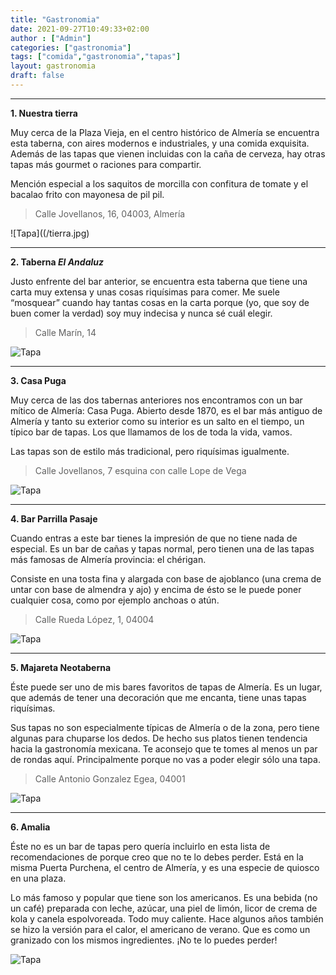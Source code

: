 ```yaml
---
title: "Gastronomia"
date: 2021-09-27T10:49:33+02:00
author : ["Admin"]
categories: ["gastronomia"]
tags: ["comida","gastronomia","tapas"]
layout: gastronomia
draft: false
---
```


  ***
   **1. Nuestra tierra**
   
   Muy cerca de la Plaza Vieja, en el centro histórico de Almería se encuentra esta taberna, con aires modernos e industriales, y una comida exquisita. Además de las tapas que vienen incluidas con la caña de cerveza, hay otras tapas más gourmet o raciones para compartir.

   Mención especial a los saquitos de morcilla con confitura de tomate y el bacalao frito con mayonesa de pil pil.  

  > Calle Jovellanos, 16, 04003, Almería

  ![Tapa]((/tierra.jpg)

  ---
  **2. Taberna _El Andaluz_**
   
  Justo enfrente del bar anterior, se encuentra esta taberna que tiene una carta muy extensa y unas cosas riquísimas para comer. Me suele “mosquear” cuando hay tantas cosas en la carta porque (yo, que soy de buen comer la verdad) soy muy indecisa y nunca sé cuál elegir.

  > Calle Marín, 14

  ![Tapa](/andaluz.jpg)

  ---

  **3. Casa Puga**
   
  Muy cerca de las dos tabernas anteriores nos encontramos con un bar mítico de Almería: Casa Puga. Abierto desde 1870, es el bar más antiguo de Almería y tanto su exterior como su interior es un salto en el tiempo, un típico bar de tapas. Los que llamamos de los de toda la vida, vamos.

  Las tapas son de estilo más tradicional, pero riquísimas igualmente.

  > Calle Jovellanos, 7 esquina con calle Lope de Vega

  ![Tapa](/puga.jpg)

  ---

  **4. Bar Parrilla Pasaje**
   
  Cuando entras a este bar tienes la impresión de que no tiene nada de especial. Es un bar de cañas y tapas normal, pero tienen una de las tapas más famosas de Almería provincia: el chérigan.

  Consiste en una tosta fina y alargada con base de ajoblanco (una crema de untar con base de almendra y ajo) y encima de ésto se le puede poner cualquier cosa, como por ejemplo anchoas o atún.

  > Calle Rueda López, 1, 04004

  ![Tapa](/pasaje.jpg)

  ---

  **5. Majareta Neotaberna**
   
  Éste puede ser uno de mis bares favoritos de tapas de Almería. Es un lugar, que además de tener una decoración que me encanta, tiene unas tapas riquísimas.

  Sus tapas no son especialmente típicas de Almería o de la zona, pero tiene algunas para chuparse los dedos. De hecho sus platos tienen tendencia hacia la gastronomía mexicana. Te aconsejo que te tomes al menos un par de rondas aquí. Principalmente porque no vas a poder elegir sólo una tapa.

  > Calle Antonio Gonzalez Egea, 04001

  ![Tapa](/majareta.jpg)

  ---

  **6. Amalia**
   
  Éste no es un bar de tapas pero quería incluirlo en esta lista de recomendaciones de porque creo que no te lo debes perder. Está en la misma Puerta Purchena, el centro de Almería, y es una especie de quiosco en una plaza.

  Lo más famoso y popular que tiene son los americanos. Es una bebida (no un café) preparada con leche, azúcar, una piel de limón, licor de crema de kola y canela espolvoreada. Todo muy caliente. Hace algunos años también se hizo la versión para el calor, el americano de verano. Que es como un granizado con los mismos ingredientes. ¡No te lo puedes perder!

  ![Tapa](/amalia.jpg)


